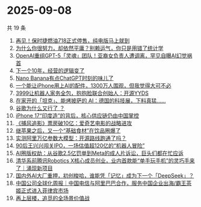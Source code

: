 # 2025-09-08

共 19 条

<!-- BEGIN 36KR -->
<!-- 最后更新时间 2025-09-08 06:21:37 +0800 -->
1. [再见！保时捷燃油718正式停售，纯电版马上就到](https://36kr.com/p/3455261407041156)
1. [为什么你很努力，却依然平庸？别赖运气，你只是用错了统计学](https://36kr.com/p/3413913108270723)
1. [OpenAI重组GPT-5「灵魂」团队！亚裔女负责人遭调离，罕见自曝AI幻觉祸首](https://36kr.com/p/3455279285294724)
1. [下一个10年，经营的逻辑变了](https://36kr.com/p/3455283653842569)
1. [Nano Banana有点ChatGPT时刻的味儿了](https://36kr.com/p/3456038662870406)
1. [一个能让iPhone用上AI的配件，1300万人围观，但我觉得大可不必](https://36kr.com/p/3456289080776329)
1. [3999让机器人家务全包，抱抱脸联合创始人：开源YYDS](https://36kr.com/p/3456298009974408)
1. [在家开的「坦克」、能烤披萨的 AI：德国的科技展，下料真猛……](https://36kr.com/p/3454633713768070)
1. [谷歌为什么又行了 ？](https://36kr.com/p/3454955134425476)
1. [iPhone 17“印度造”的背后，核心供应链仍由中国掌控](https://36kr.com/p/3456035586856322)
1. [《捕风追影》票房破10亿：爱奇艺电影的战略进攻](https://36kr.com/p/3455931005490822)
1. [继苹果之后，又一个“基础食材”在饮品圈爆了](https://36kr.com/p/3455986021734017)
1. [实测阿里万亿参数大模型：开源路线跑通了吗？](https://36kr.com/p/3454846835972227)
1. [90后王兴兴闯关IPO，一场估值超120亿的“机器人冒险”](https://36kr.com/p/3456193708791168)
1. [AI圈版权劫：从谷歌2.5亿罚单到Meta的成人片诉讼，巨头们都在忙应诉](https://36kr.com/p/3455274060191110)
1. [清华系前腾讯Robotics X核心成员创业，业内首款能“单手玩手机”的灵巧手来了｜涌现新项目](https://36kr.com/p/3455885992875650)
1. [国内外AI大厂重押，初创梭哈，谁能凭「记忆」成为下一个「DeepSeek」？](https://36kr.com/p/3456206370838145)
1. [中国公司全球化周报｜中国电信与阿里巴巴合作，服务中国企业出海/霸王茶姬正式进入菲律宾市场](https://36kr.com/p/3455961860183684)
1. [再上层楼，追觅的全场景价值战](https://36kr.com/p/3456802566411651)
<!-- END 36KR -->